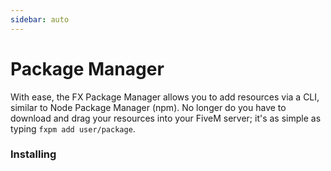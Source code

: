 ```yaml
---
sidebar: auto
---
```


# Package Manager

With ease, the FX Package Manager allows you to add resources via a CLI, similar to Node Package Manager (npm). No longer do you have to download and drag your resources into your FiveM server; it's as simple as typing `fxpm add user/package`.

### Installing



